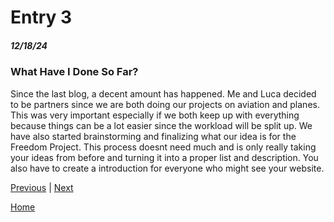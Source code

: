 # Entry 3
##### 12/18/24

### What Have I Done So Far?
Since the last blog, a decent amount has happened. Me and Luca decided to be partners since we are both doing our projects on aviation and planes. This was very important especially if we both keep up with everything because things can be a lot easier since the workload will be split up. We have also started brainstorming and finalizing what our idea is for the Freedom Project. This process doesnt need much and is only really taking your ideas from before and turning it into a proper list and description. You also have to create a introduction for everyone who might see your website. 

[Previous](entry02.md) | [Next](entry04.md)

[Home](../README.md)
